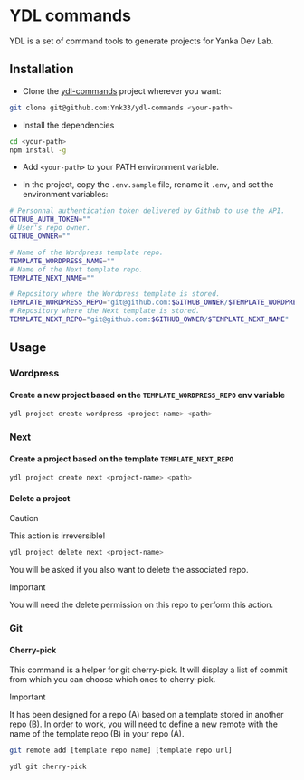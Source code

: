 # YDL commands

YDL is a set of command tools to generate projects for Yanka Dev Lab.

## Installation

- Clone the [ydl-commands](https://github.com/Ynk33/ydl-commands) project wherever you want:

```bash
git clone git@github.com:Ynk33/ydl-commands <your-path>
```

- Install the dependencies

```bash
cd <your-path>
npm install -g
```

- Add `<your-path>` to your PATH environment variable.

- In the project, copy the `.env.sample` file, rename it `.env`, and set the environment variables:

```bash
# Personnal authentication token delivered by Github to use the API.
GITHUB_AUTH_TOKEN=""
# User's repo owner.
GITHUB_OWNER=""

# Name of the Wordpress template repo.
TEMPLATE_WORDPRESS_NAME=""
# Name of the Next template repo.
TEMPLATE_NEXT_NAME=""

# Repository where the Wordpress template is stored.
TEMPLATE_WORDPRESS_REPO="git@github.com:$GITHUB_OWNER/$TEMPLATE_WORDPRESS_NAME"
# Repository where the Next template is stored.
TEMPLATE_NEXT_REPO="git@github.com:$GITHUB_OWNER/$TEMPLATE_NEXT_NAME"
```

## Usage

### Wordpress

#### Create a new project based on the `TEMPLATE_WORDPRESS_REPO` env variable

```bash
ydl project create wordpress <project-name> <path>
```

### Next

#### Create a project based on the template `TEMPLATE_NEXT_REPO`

```bash
ydl project create next <project-name> <path>
```

#### Delete a project

> [!CAUTION]
> This action is irreversible!

```bash
ydl project delete next <project-name>
```

You will be asked if you also want to delete the associated repo.

> [!IMPORTANT]
> You will need the delete permission on this repo to perform this action.

### Git

#### Cherry-pick

This command is a helper for git cherry-pick. It will display a list of commit from which you can choose which ones to cherry-pick.
> [!IMPORTANT]
> It has been designed for a repo (A) based on a template stored in another repo (B). In order to work, you will need to define a new remote with the name of the template repo (B) in your repo (A).
>
> ```bash
> git remote add [template repo name] [template repo url]
> ```

```bash
ydl git cherry-pick
```
